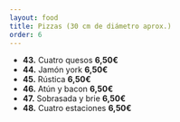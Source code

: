 ```yaml
---
layout: food
title: Pizzas (30 cm de diámetro aprox.)
order: 6
---
```


* **43.** Cuatro quesos **6,50€**
* **44.** Jamón york **6,50€**
* **45.** Rústica **6,50€**
* **46.** Atún y bacon **6,50€**
* **47.** Sobrasada y brie **6,50€**
* **48.** Cuatro estaciones **6,50€**